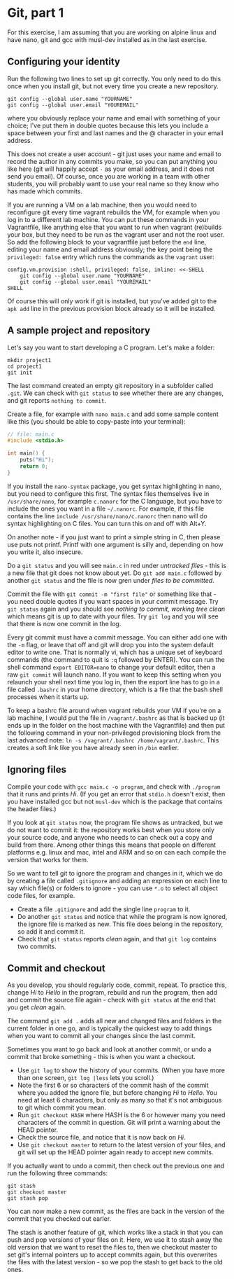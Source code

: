 # Git, part 1

For this exercise, I am assuming that you are working on alpine linux and have nano, git and gcc with musl-dev installed as in the last exercise.

## Configuring your identity

Run the following two lines to set up git correctly. You only need to do this once when you install git, but not every time you create a new repository.

```
git config --global user.name "YOURNAME"
git config --global user.email "YOUREMAIL"
```

where you obviously replace your name and email with something of your choice; I've put them in double quotes because this lets you include a space between your first and last names and the @ character in your email address.

This does not create a user account - git just uses your name and email to record the author in any commits you make, so you can put anything you like here (git will happily accept `-` as your email address, and it does not send you email). Of course, once you are working in a team with other students, you will probably want to use your real name so they know who has made which commits.

If you are running a VM on a lab machine, then you would need to reconfigure git every time vagrant rebuilds the VM, for example when you log in to a different lab machine. You can put these commands in your Vagrantfile, like anything else that you want to run when vagrant (re)builds your box, but they need to be run as the vagrant user and not the root user. So add the following block to your vagrantfile just before the `end` line, editing your name and email address obviously; the key point being the `privileged: false` entry which runs the commands as the `vagrant` user:

```
config.vm.provision :shell, privileged: false, inline: <<-SHELL
    git config --global user.name "YOURNAME"
    git config --global user.email "YOUREMAIL"
SHELL
```

Of course this will only work if git is installed, but you've added git to the `apk add` line in the previous provision block already so it will be installed.

## A sample project and repository

Let's say you want to start developing a C program. Let's make a folder:

```
mkdir project1
cd project1
git init
```

The last command created an empty git repository in a subfolder called `.git`. We can check with `git status` to see whether there are any changes, and git reports `nothing to commit`.

Create a file, for example with `nano main.c` and add some sample content like this (you should be able to copy-paste into your terminal):

```C
// file: main.c
#include <stdio.h>

int main() {
    puts("Hi");
    return 0;
}
```

<div class="advanced">

If you install the `nano-syntax` package, you get syntax highlighting in nano, but you need to configure this first. The syntax files themselves live in `/usr/share/nano`, for example `c.nanorc` for the C language, but you have to include the ones you want in a file `~/.nanorc`. For example, if this file contains the line `include /usr/share/nano/c.nanorc` then nano will do syntax highlighting on C files. You can turn this on and off with Alt+Y.

On another note - if you just want to print a simple string in C, then please use puts not printf. Printf with one argument is silly and, depending on how you write it, also insecure.

</div>

Do a `git status` and you will see `main.c` in red under _untracked files_ - this is a new file that git does not know about yet. Do `git add main.c` followed by another `git status` and the file is now gren under _files to be committed_.

Commit the file with `git commit -m "first file"` or something like that - you need double quotes if you want spaces in your commit message. Try `git status` again and you should see _nothing to commit, working tree clean_ which means git is up to date with your files. Try `git log` and you will see that there is now one commit in the log.

<div class="advanced">

Every git commit must have a commit message. You can either add one with the `-m` flag, or leave that off and git will drop you into the system default editor to write one. That is normally vi, which has a unique set of keyboard commands (the command to quit is `:q` followed by ENTER). You can run the shell command `export EDITOR=nano` to change your default editor, then a raw `git commit` will launch nano. If you want to keep this setting when you relaunch your shell next time you log in, then the export line has to go in a file called `.bashrc` in your home directory, which is a file that the bash shell processes when it starts up.

To keep a bashrc file around when vagrant rebuilds your VM if you're on a lab machine, I would put the file in `/vagrant/.bashrc` as that is backed up (it ends up in the folder on the host machine with the Vagrantfile) and then put the following command in your non-privileged provisioning block from the last advanced note: `ln -s /vagrant/.bashrc /home/vagrant/.bashrc`. This creates a soft link like you have already seen in `/bin` earlier.

</div>

## Ignoring files

Compile your code with `gcc main.c -o program`, and check with `./program` that it runs and prints _Hi_. (If you get an error that `stdio.h` doesn't exist, then you have installed gcc but not `musl-dev` which is the package that contains the header files.)

If you look at `git status` now, the program file shows as untracked, but we do not want to commit it: the repository works best when you store only your source code, and anyone who needs to can check out a copy and build from there. Among other things this means that people on different platforms e.g. linux and mac, intel and ARM and so on can each compile the version that works for them.

So we want to tell git to ignore the program and changes in it, which we do by creating a file called `.gitignore` and adding an expression on each line to say which file(s) or folders to ignore - you can use `*.o` to select all object code files, for example.

  * Create a file `.gitignore` and add the single line `program` to it.
  * Do another `git status` and notice that while the program is now ignored, the ignore file is marked as new. This file does belong in the repository, so add it and commit it.
  * Check that `git status` reports _clean_ again, and that `git log` contains two commits.

## Commit and checkout

As you develop, you should regularly code, commit, repeat. To practice this, change _Hi_ to _Hello_ in the program, rebuild and run the program, then add and commit the source file again - check with `git status` at the end that you get _clean_ again.

The command `git add .` adds all new and changed files and folders in the current folder in one go, and is typically the quickest way to add things when you want to commit all your changes since the last commit.

Sometimes you want to go back and look at another commit, or undo a commit that broke something - this is when you want a checkout.

  * Use `git log` to show the history of your commits. (When you have more than one screen, `git log |less` lets you scroll.)
  * Note the first 6 or so characters of the commit hash of the commit where you added the ignore file, but before changing _Hi_ to _Hello_. You need at least 6 characters, but only as many so that it's not ambiguous to git which commit you mean.
  * Run `git checkout HASH` where HASH is the 6 or however many you need characters of the commit in question. Git will print a warning about the HEAD pointer.
  * Check the source file, and notice that it is now back on _Hi_.
  * Use `git checkout master` to return to the latest version of your files, and git will set up the HEAD pointer again ready to accept new commits.

<div class="advanced">

If you actually want to undo a commit, then check out the previous one and run the following three commands:

```
git stash
git checkout master
git stash pop
```

You can now make a new commit, as the files are back in the version of the commit that you checked out earler.

The stash is another feature of git, which works like a stack in that you can push and pop versions of your files on it. Here, we use it to stash away the old version that we want to reset the files to, then we checkout master to set git's internal pointers up to accept commits again, but this overwrites the files with the latest version - so we pop the stash to get back to the old ones.

</div>
